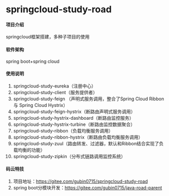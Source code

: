 # springcloud-study-road

#### 项目介绍
springcloud框架搭建，多种子项目的使用

#### 软件架构
spring boot+spring cloud

#### 使用说明
1. springcloud-study-eureka（注册中心）
2. springcloud-study-client（服务提供者）
3. springcloud-study-feign （声明式服务调用，整合了Spring Cloud Ribbon 与 Spring Cloud Hystrix）
4. springcloud-study-feign-hystrix（断路由声明式服务调用）
5. springcloud-study-hystrix-dashboard（断路由监控服务）
6. springcloud-study-hystrix-turbine（断路由监控数据聚合）
7. springcloud-study-ribbon（负载均衡服务调用）
8. springcloud-study-ribbon-hystrix（断路由负载均衡服务调用）
9. springcloud-study-zuul（路由转发、过滤器，默认和Ribbon结合实现了负载均衡的功能）
10. springcloud-study-zipkin（分布式链路调用监控系统）

#### 码云特技

1. 项目地址：https://gitee.com/gubin0715/springcloud-study-road
2. spring boot分模块开发：https://gitee.com/gubin0715/java-road-parent